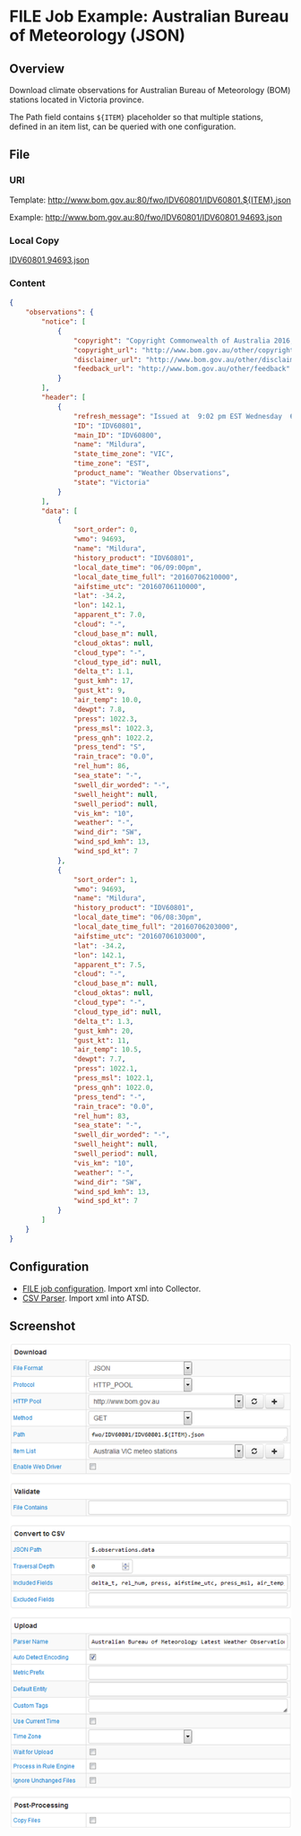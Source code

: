 # FILE Job Example: Australian Bureau of Meteorology (JSON)

## Overview

Download climate observations for Australian Bureau of Meteorology (BOM) stations located in Victoria province.

The Path field contains `${ITEM}` placeholder so that multiple stations, defined in an item list, can be queried with one configuration.

## File

### URI

Template: http://www.bom.gov.au:80/fwo/IDV60801/IDV60801.${ITEM}.json

Example: http://www.bom.gov.au:80/fwo/IDV60801/IDV60801.94693.json

### Local Copy

[IDV60801.94693.json](IDV60801.94693.json)

### Content

```json
{
	"observations": {
		"notice": [
			{
				"copyright": "Copyright Commonwealth of Australia 2016, Bureau of Meteorology. For more information see: http://www.bom.gov.au/other/copyright.shtml http://www.bom.gov.au/other/disclaimer.shtml",
				"copyright_url": "http://www.bom.gov.au/other/copyright.shtml",
				"disclaimer_url": "http://www.bom.gov.au/other/disclaimer.shtml",
				"feedback_url": "http://www.bom.gov.au/other/feedback"
			}
		],
		"header": [
			{
				"refresh_message": "Issued at  9:02 pm EST Wednesday  6 July 2016",
				"ID": "IDV60801",
				"main_ID": "IDV60800",
				"name": "Mildura",
				"state_time_zone": "VIC",
				"time_zone": "EST",
				"product_name": "Weather Observations",
				"state": "Victoria"
			}
		],
		"data": [
			{
				"sort_order": 0,
				"wmo": 94693,
				"name": "Mildura",
				"history_product": "IDV60801",
				"local_date_time": "06/09:00pm",
				"local_date_time_full": "20160706210000",
				"aifstime_utc": "20160706110000",
				"lat": -34.2,
				"lon": 142.1,
				"apparent_t": 7.0,
				"cloud": "-",
				"cloud_base_m": null,
				"cloud_oktas": null,
				"cloud_type": "-",
				"cloud_type_id": null,
				"delta_t": 1.1,
				"gust_kmh": 17,
				"gust_kt": 9,
				"air_temp": 10.0,
				"dewpt": 7.8,
				"press": 1022.3,
				"press_msl": 1022.3,
				"press_qnh": 1022.2,
				"press_tend": "S",
				"rain_trace": "0.0",
				"rel_hum": 86,
				"sea_state": "-",
				"swell_dir_worded": "-",
				"swell_height": null,
				"swell_period": null,
				"vis_km": "10",
				"weather": "-",
				"wind_dir": "SW",
				"wind_spd_kmh": 13,
				"wind_spd_kt": 7
			},
			{
				"sort_order": 1,
				"wmo": 94693,
				"name": "Mildura",
				"history_product": "IDV60801",
				"local_date_time": "06/08:30pm",
				"local_date_time_full": "20160706203000",
				"aifstime_utc": "20160706103000",
				"lat": -34.2,
				"lon": 142.1,
				"apparent_t": 7.5,
				"cloud": "-",
				"cloud_base_m": null,
				"cloud_oktas": null,
				"cloud_type": "-",
				"cloud_type_id": null,
				"delta_t": 1.3,
				"gust_kmh": 20,
				"gust_kt": 11,
				"air_temp": 10.5,
				"dewpt": 7.7,
				"press": 1022.1,
				"press_msl": 1022.1,
				"press_qnh": 1022.0,
				"press_tend": "-",
				"rain_trace": "0.0",
				"rel_hum": 83,
				"sea_state": "-",
				"swell_dir_worded": "-",
				"swell_height": null,
				"swell_period": null,
				"vis_km": "10",
				"weather": "-",
				"wind_dir": "SW",
				"wind_spd_kmh": 13,
				"wind_spd_kt": 7
			}
		]
	}
}
```

## Configuration

* [FILE job configuration](australia-bom-job.xml). Import xml into Collector.
* [CSV Parser](australia-bom-parser.xml). Import xml into ATSD.

## Screenshot

![Job Screenshot](australia-bom-config.png)